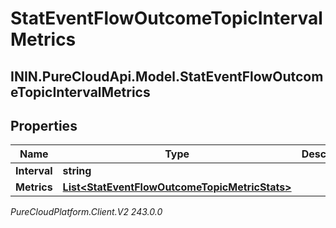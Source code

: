 # StatEventFlowOutcomeTopicIntervalMetrics

## ININ.PureCloudApi.Model.StatEventFlowOutcomeTopicIntervalMetrics

## Properties

|Name | Type | Description | Notes|
|------------ | ------------- | ------------- | -------------|
| **Interval** | **string** |  | [optional] |
| **Metrics** | [**List&lt;StatEventFlowOutcomeTopicMetricStats&gt;**](StatEventFlowOutcomeTopicMetricStats) |  | [optional] |



_PureCloudPlatform.Client.V2 243.0.0_
